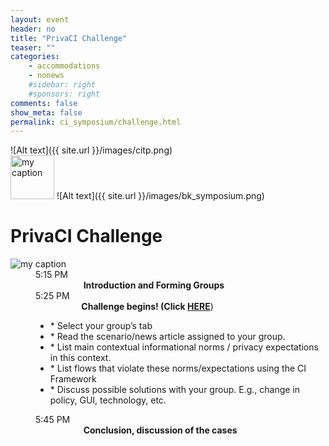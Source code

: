 ```yaml
---
layout: event
header: no
title: "PrivaCI Challenge"
teaser: ""
categories:
    - accommodations
    - nonews
    #sidebar: right
    #sponsors: right
comments: false
show_meta: false
permalink: ci_symposium/challenge.html
---
```

![Alt text]({{ site.url }}/images/citp.png)
<br/>
<img src="{{ site.url }}/images/DLI_logo.jpg" alt="my caption" style="height: 70px;"/>
![Alt text]({{ site.url }}/images/bk_symposium.png)




<dl class="agenda">
    <dt><h1>PrivaCI Challenge</h1></dt>
<img src="{{ site.url }}/images/context-matters.jpg" alt="my caption" />
    <dd>
        <span>5:15 PM&emsp;&emsp;</span>
        <section><b>&emsp;&emsp;&emsp;&emsp; &emsp; Introduction and Forming Groups </b></section>
    </dd>
    <dd>
    <span>5:25 PM&emsp;&emsp;</span>
    <section><b>&emsp;&emsp;&emsp;&emsp;&emsp; Challenge begins! (Click <a href="https://docs.google.com/spreadsheets/d/1kJfOeZjob-zgX-SoEifQcsBSoCoiod1u-wnNILyK1Lg/edit?usp=sharing" target="_blank">HERE</a></b>)</section>
    <ul>          
    <li>* Select your group’s tab</li>
    <li>* Read the scenario/news article assigned to your group. </li>
    <li>* List main contextual informational norms / privacy expectations in this context.</li>
    <li>* List flows that violate these norms/expectations using the CI Framework</li>
    <li>* Discuss possible solutions with your group. E.g., change in policy, GUI, technology, etc.</li>
    </ul>
    </dd>
    <dd>
    <span>5:45 PM&emsp;</span>
    <section><b>&emsp;&emsp;&emsp;&emsp; &emsp; Conclusion, discussion of the cases</b></section>
    </dd>
</dl>
